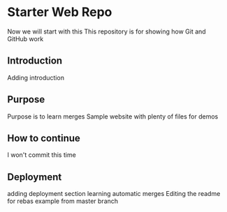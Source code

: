 # Starter Web Repo
Now we will start with this
This repository is for showing how Git and GitHub work
## Introduction
Adding introduction
## Purpose
Purpose is to learn merges
Sample website with plenty of files for demos
## How to continue
I won't commit this time
## Deployment
adding deployment section
learning automatic merges
Editing the readme for rebas example
from master branch